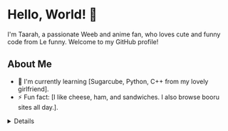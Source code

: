 # Hello, World! 👋

I'm Taarah, a passionate Weeb and anime fan, who loves cute and funny code from Le funny. Welcome to my GitHub profile!

## About Me
- 🌱 I'm currently learning [Sugarcube, Python, C++ from my lovely girlfriend].
- ⚡ Fun fact: [I like cheese, ham, and sandwiches. I also browse booru sites all day.].

<details>
  <Keyinfo></Keyinfo>

  ## Some more about me.

I am Transgender Male to Female. I love anime, weeb shit, code, and my girlfriend. I browse boorus all day, watch anime and read mannga.
I am prone to Autistic meltdowns/Tantrums and Love my friends. I am currently learning code.
From my girlfriend, who is beautiful.

![GitHub stars](https://img.shields.io/github/stars/TaarahPoweredbygfuel?style=social)

![Activity Graph](https://activity-graph.herokuapp.com/graph?TaarahPoweredbygfuel)


</details>
